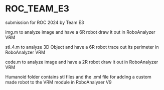 # ROC_TEAM_E3
submission for ROC 2024 by Team E3

img.m to analyze image and have a 6R robot draw it out in RoboAnalyzer VRM

stl_4.m to analyze 3D Object and have a 6R robot trace out its perimeter in RoboAnalyzer VRM

code.m to analyze image and have a 2R robot draw it out in RoboAnalyzer VRM

Humanoid folder contains stl files and the .xml file for adding a custom made robot to the VRM module in RoboAnalyser V9
